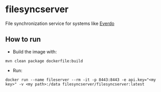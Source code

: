 # filesyncserver
File synchronization service for systems like [Everdo](https://everdo.net/)

## How to run
* Build the image with:
```
mvn clean package dockerfile:build
```

* Run:
```
docker run --name fileserver --rm -it -p 8443:8443 -e api.key="<my key>" -v <my path>:/data filesyncserver/filesyncserver:latest
```
